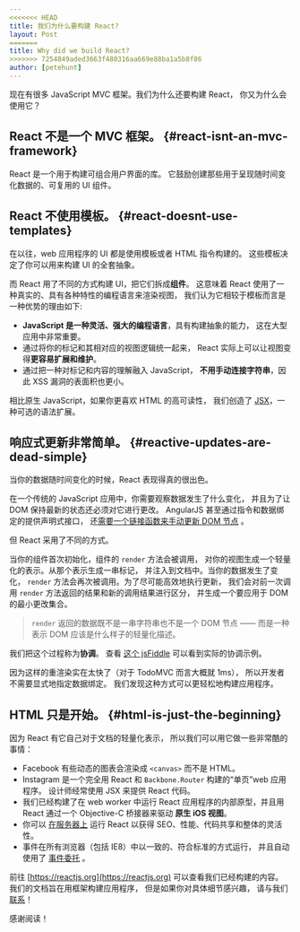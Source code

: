 ```yaml
---
<<<<<<< HEAD
title: 我们为什么要构建 React?
layout: Post
=======
title: Why did we build React?
>>>>>>> 7254849aded3663f480316aa669e88ba1a5b8f86
author: [petehunt]
---
```


现在有很多 JavaScript MVC 框架。我们为什么还要构建 React，
你又为什么会使用它？

## React 不是一个 MVC 框架。 {#react-isnt-an-mvc-framework}

React 是一个用于构建可组合用户界面的库。
它鼓励创建那些用于呈现随时间变化数据的、可复用的
UI 组件。

## React 不使用模板。 {#react-doesnt-use-templates}

在以往，web 应用程序的 UI 都是使用模板或者 HTML 指令构建的。
这些模板决定了你可以用来构建
UI 的全套抽象。

而 React 用了不同的方式构建 UI，把它们拆成**组件**。
这意味着 React 使用了一种真实的、具有各种特性的编程语言来渲染视图，
我们认为它相较于模板而言是一种优势的理由如下:

- **JavaScript 是一种灵活、强大的编程语言**，具有构建抽象的能力，
  这在大型应用中非常重要。
- 通过将你的标记和其相对应的视图逻辑统一起来，
  React 实际上可以让视图变得**更容易扩展和维护**。
- 通过把一种对标记和内容的理解融入 JavaScript，
  **不用手动连接字符串**，因此 XSS
  漏洞的表面积也更小。

相比原生 JavaScript，如果你更喜欢 HTML 的高可读性，
我们创造了 [JSX](/docs/jsx-in-depth.html)，一种可选的语法扩展。

## 响应式更新非常简单。 {#reactive-updates-are-dead-simple}

当你的数据随时间变化的时候，React 表现得真的很出色。

在一个传统的 JavaScript 应用中，你需要观察数据发生了什么变化，
并且为了让 DOM 保持最新的状态还必须对它进行更改。
AngularJS 甚至通过指令和数据绑定的提供声明式接口，
还[需要一个链接函数来手动更新 DOM 节点](https://code.angularjs.org/1.0.8/docs/guide/directive#reasonsbehindthecompilelinkseparation) 。

但 React 采用了不同的方式。

当你的组件首次初始化，组件的 `render` 方法会被调用，
对你的视图生成一个轻量化的表示。从那个表示生成一串标记，
并注入到文档中。当你的数据发生了变化，
`render` 方法会再次被调用。为了尽可能高效地执行更新，
我们会对前一次调用 `render` 方法返回的结果和新的调用结果进行区分，
并生成一个要应用于 DOM
的最小更改集合。

> `render` 返回的数据既不是一串字符串也不是一个 DOM 节点 —— 而是一种表示
> DOM 应该是什么样子的轻量化描述。

我们把这个过程称为**协调**。 查看
[这个 jsFiddle](http://jsfiddle.net/2h6th4ju/)
可以看到实际的协调示例。

因为这样的重渲染实在太快了（对于 TodoMVC 而言大概就 1ms），
所以开发者不需要显式地指定数据绑定。
我们发现这种方式可以更轻松地构建应用程序。

## HTML 只是开始。 {#html-is-just-the-beginning}

因为 React 有它自己对于文档的轻量化表示，
所以我们可以用它做一些非常酷的事情：

- Facebook 有些动态的图表会渲染成 `<canvas>` 而不是 HTML。
- Instagram 是一个完全用 React 和 `Backbone.Router` 构建的“单页”web 应用程序。
  设计师经常使用 JSX 来提供 React 代码。
- 我们已经构建了在 web worker 中运行 React 应用程序的内部原型，并且用
  React 通过一个 Objective-C 桥接器来驱动 **原生 iOS 视图**。
- 你可以
  [在服务器上](https://github.com/petehunt/react-server-rendering-example)
  运行 React 以获得 SEO、性能、代码共享和整体的灵活性。
- 事件在所有浏览器（包括 IE8）中以一致的、符合标准的方式运行，
  并且自动使用了
  [事件委托](http://davidwalsh.name/event-delegate) 。

前往 [https://reactjs.org](https://reactjs.org) 可以查看我们已经构建的内容。
我们的文档旨在用框架构建应用程序，
但是如果你对具体细节感兴趣，
请与我们[联系](/support.html)！

感谢阅读！
